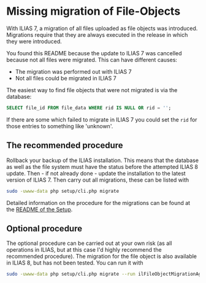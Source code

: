 # Missing  migration of File-Objects

With ILIAS 7, a migration of all files uploaded as file objects was introduced. Migrations require that they are always executed in the release in which they were introduced.

You found this README because the update to ILIAS 7 was cancelled because not all files were migrated. This can have different causes:

- The migration was performed out with ILIAS 7
- Not all files could be migrated in ILIAS 7

The easiest way to find file objects that were not migrated is via the database:

```sql 
SELECT file_id FROM file_data WHERE rid IS NULL OR rid = '';
```
If there are some which failed to migrate in ILIAS 7 you could set the `rid` for those entries to something like 'unknown'.

## The recommended procedure

Rollback your backup of the ILIAS installation. This means that the database as well as the file system must have the status before the attempted ILIAS 8 update. Then - if not already done - update the installation to the latest version of ILIAS 7. Then carry out all migrations, these can be listed with 

```bash 
sudo -uwww-data php setup/cli.php migrate
```

Detailed information on the procedure for the migrations can be found at the [README of the Setup](../../../../src/Setup#on-migration).

## Optional procedure

The optional procedure can be carried out at your own risk (as all operations in ILIAS, but at this case I'd highly recommend the recommended procedure). The migration for the file object is also available in ILIAS 8, but has not been tested. You can run it with

```bash 
sudo -uwww-data php setup/cli.php migrate --run ilFileObjectMigrationAgent.ilFileObjectToStorageMigration --steps=-1
```
